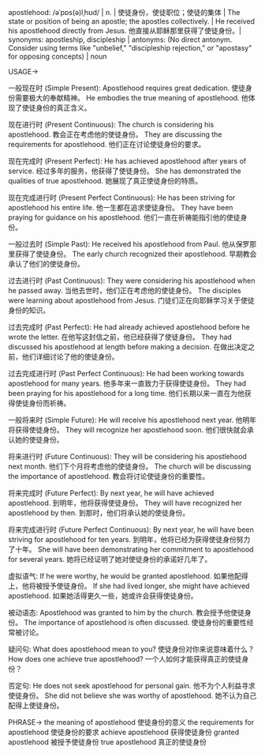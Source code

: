 apostlehood: /əˈpɒs(ə)lˌhʊd/ | n. | 使徒身份，使徒职位；使徒的集体 | The state or position of being an apostle; the apostles collectively. |  He received his apostlehood directly from Jesus. 他直接从耶稣那里获得了使徒身份。| synonyms: apostleship, discipleship | antonyms:  (No direct antonym. Consider using terms like "unbelief," "discipleship rejection," or "apostasy" for opposing concepts) | noun

USAGE->

一般现在时 (Simple Present):
Apostlehood requires great dedication. 使徒身份需要极大的奉献精神。
He embodies the true meaning of apostlehood. 他体现了使徒身份的真正含义。

现在进行时 (Present Continuous):
The church is considering his apostlehood. 教会正在考虑他的使徒身份。
They are discussing the requirements for apostlehood. 他们正在讨论使徒身份的要求。

现在完成时 (Present Perfect):
He has achieved apostlehood after years of service.  经过多年的服务，他获得了使徒身份。
She has demonstrated the qualities of true apostlehood. 她展现了真正使徒身份的特质。

现在完成进行时 (Present Perfect Continuous):
He has been striving for apostlehood his entire life. 他一生都在追求使徒身份。
They have been praying for guidance on his apostlehood. 他们一直在祈祷能指引他的使徒身份。


一般过去时 (Simple Past):
He received his apostlehood from Paul. 他从保罗那里获得了使徒身份。
The early church recognized their apostlehood. 早期教会承认了他们的使徒身份。

过去进行时 (Past Continuous):
They were considering his apostlehood when he passed away. 当他去世时，他们正在考虑他的使徒身份。
The disciples were learning about apostlehood from Jesus. 门徒们正在向耶稣学习关于使徒身份的知识。

过去完成时 (Past Perfect):
He had already achieved apostlehood before he wrote the letter. 在他写这封信之前，他已经获得了使徒身份。
They had discussed his apostlehood at length before making a decision. 在做出决定之前，他们详细讨论了他的使徒身份。

过去完成进行时 (Past Perfect Continuous):
He had been working towards apostlehood for many years. 他多年来一直致力于获得使徒身份。
They had been praying for his apostlehood for a long time. 他们长期以来一直在为他获得使徒身份而祈祷。


一般将来时 (Simple Future):
He will receive his apostlehood next year. 他明年将获得使徒身份。
They will recognize her apostlehood soon. 他们很快就会承认她的使徒身份。

将来进行时 (Future Continuous):
They will be considering his apostlehood next month. 他们下个月将考虑他的使徒身份。
The church will be discussing the importance of apostlehood. 教会将讨论使徒身份的重要性。


将来完成时 (Future Perfect):
By next year, he will have achieved apostlehood. 到明年，他将获得使徒身份。
They will have recognized her apostlehood by then. 到那时，他们将承认她的使徒身份。

将来完成进行时 (Future Perfect Continuous):
By next year, he will have been striving for apostlehood for ten years. 到明年，他将已经为获得使徒身份努力了十年。
She will have been demonstrating her commitment to apostlehood for several years. 她将已经证明了她对使徒身份的承诺好几年了。


虚拟语气:
If he were worthy, he would be granted apostlehood. 如果他配得上，他将被授予使徒身份。
If she had lived longer, she might have achieved apostlehood. 如果她活得更久一些，她或许会获得使徒身份。

被动语态:
Apostlehood was granted to him by the church. 教会授予他使徒身份。
The importance of apostlehood is often discussed. 使徒身份的重要性经常被讨论。

疑问句:
What does apostlehood mean to you? 使徒身份对你来说意味着什么？
How does one achieve true apostlehood?  一个人如何才能获得真正的使徒身份？

否定句:
He does not seek apostlehood for personal gain. 他不为个人利益寻求使徒身份。
She did not believe she was worthy of apostlehood. 她不认为自己配得上使徒身份。


PHRASE->
the meaning of apostlehood  使徒身份的意义
the requirements for apostlehood 使徒身份的要求
achieve apostlehood 获得使徒身份
granted apostlehood 被授予使徒身份
true apostlehood 真正的使徒身份
